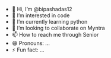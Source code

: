 - 👋 Hi, I’m @bipashadas12
- 👀 I’m interested in code
- 🌱 I’m currently learning python
- 💞️ I’m looking to collaborate on Myntra
- 📫 How to reach me through Senior
- 😄 Pronouns: ...
- ⚡ Fun fact: ...

<!---
bipashadas12/bipashadas12 is a ✨ special ✨ repository because its `README.md` (this file) appears on your GitHub profile.
You can click the Preview link to take a look at your changes.
--->
